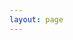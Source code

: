 ```yaml
---
layout: page
---
```

<script setup>
import {
  VPTeamPage,
  VPTeamPageTitle,
  VPTeamMembers
} from 'vitepress/theme'

const members = [
  {
    avatar: 'user.png',
    name: 'Team Member 1',
    title: 'Developer',
    links: [
      { icon: 'github' },
      { icon: 'twitter' }
    ]
  }
]
</script>

<VPTeamPage>
  <VPTeamPageTitle>
    <template #title>
      Our Team
    </template>
    <template #lead>
      The development of EVChargerMap is made possible by the following people.
    </template>
  </VPTeamPageTitle>
  <VPTeamMembers
    :members="members"
  />
</VPTeamPage>
